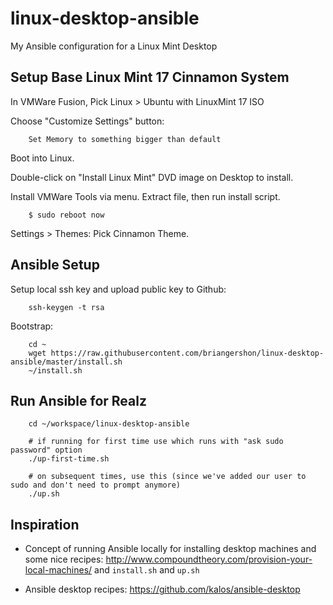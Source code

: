 # linux-desktop-ansible

My Ansible configuration for a Linux Mint Desktop

## Setup Base Linux Mint 17 Cinnamon System

In VMWare Fusion, Pick Linux > Ubuntu with LinuxMint 17 ISO

Choose "Customize Settings" button:

        Set Memory to something bigger than default

Boot into Linux.

Double-click on "Install Linux Mint" DVD image on Desktop to install.

Install VMWare Tools via menu.  Extract file, then run install script.

        $ sudo reboot now

Settings > Themes: Pick Cinnamon Theme.

## Ansible Setup

Setup local ssh key and upload public key to Github:

        ssh-keygen -t rsa

Bootstrap:

        cd ~
        wget https://raw.githubusercontent.com/briangershon/linux-desktop-ansible/master/install.sh
        ~/install.sh

## Run Ansible for Realz

        cd ~/workspace/linux-desktop-ansible

        # if running for first time use which runs with "ask sudo password" option
        ./up-first-time.sh

        # on subsequent times, use this (since we've added our user to sudo and don't need to prompt anymore)
        ./up.sh

## Inspiration

* Concept of running Ansible locally for installing desktop machines and some nice recipes: <http://www.compoundtheory.com/provision-your-local-machines/> and `install.sh` and `up.sh`

* Ansible desktop recipes: <https://github.com/kalos/ansible-desktop>
